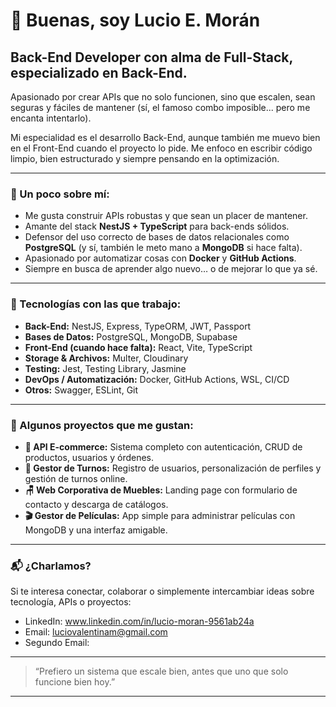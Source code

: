 # 👋 Buenas, soy Lucio E. Morán

## Back-End Developer con alma de Full-Stack, especializado en Back-End.

Apasionado por crear APIs que no solo funcionen, sino que escalen, sean seguras y fáciles de mantener (sí, el famoso combo imposible... pero me encanta intentarlo).

Mi especialidad es el desarrollo Back-End, aunque también me muevo bien en el Front-End cuando el proyecto lo pide. Me enfoco en escribir código limpio, bien estructurado y siempre pensando en la optimización.

---

### 🚀 Un poco sobre mí:
- Me gusta construir APIs robustas y que sean un placer de mantener.
- Amante del stack **NestJS + TypeScript** para back-ends sólidos.
- Defensor del uso correcto de bases de datos relacionales como **PostgreSQL** (y sí, también le meto mano a **MongoDB** si hace falta).
- Apasionado por automatizar cosas con **Docker** y **GitHub Actions**.
- Siempre en busca de aprender algo nuevo… o de mejorar lo que ya sé.

---

### 🔧 Tecnologías con las que trabajo:
- **Back-End:** NestJS, Express, TypeORM, JWT, Passport
- **Bases de Datos:** PostgreSQL, MongoDB, Supabase
- **Front-End (cuando hace falta):** React, Vite, TypeScript
- **Storage & Archivos:** Multer, Cloudinary
- **Testing:** Jest, Testing Library, Jasmine
- **DevOps / Automatización:** Docker, GitHub Actions, WSL, CI/CD
- **Otros:** Swagger, ESLint, Git

---

### 📂 Algunos proyectos que me gustan:
- **🛒 API E-commerce:** Sistema completo con autenticación, CRUD de productos, usuarios y órdenes.
- **📅 Gestor de Turnos:** Registro de usuarios, personalización de perfiles y gestión de turnos online.
- **🪑 Web Corporativa de Muebles:** Landing page con formulario de contacto y descarga de catálogos.
- **🎬 Gestor de Películas:** App simple para administrar películas con MongoDB y una interfaz amigable.

---

### 📬 ¿Charlamos?
Si te interesa conectar, colaborar o simplemente intercambiar ideas sobre tecnología, APIs o proyectos:

- LinkedIn: www.linkedin.com/in/lucio-moran-9561ab24a
- Email: luciovalentinam@gmail.com
- Segundo Email: 

---

> “Prefiero un sistema que escale bien, antes que uno que solo funcione bien hoy.”

---

